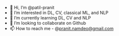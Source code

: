 - 👋 Hi, I’m @patil-pranit
- 👀 I’m interested in DL, CV, classical ML, and NLP
- 🌱 I’m currently learning DL, CV and NLP
- 💞️ I’m looking to collaborate on Github
- 📫 How to reach me - @pranit.namdeo@gmail.com

<!---
patil-pranit/patil-pranit is a ✨ special ✨ repository because its `README.md` (this file) appears on your GitHub profile.
You can click the Preview link to take a look at your changes.
--->
